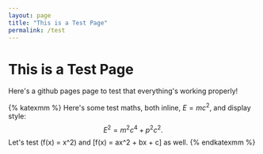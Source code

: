 ```yaml
---
layout: page
title: "This is a Test Page"
permalink: /test
---
```


# This is a Test Page
Here's a github pages page to test that everything's working properly!

{% katexmm %}
Here's some test maths, both inline, $E = mc^2$, and display style:
$$ E^2 = m^2c^4 + p^2c^2. $$
Let's test \(f(x) = x^2\) and 
\[f(x) = ax^2 + bx + c\]
as well.
{% endkatexmm %}
